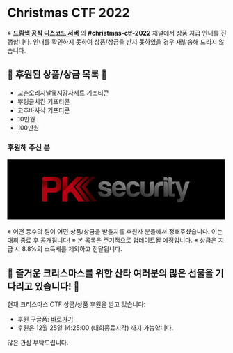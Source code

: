 # Christmas CTF 2022

※ **[드림핵 공식 디스코드 서버](https://discord.gg/dreamhackio)** 의 **#christmas-ctf-2022** 채널에서 상품 지급 안내를 진행합니다. 안내를 확인하지 못하여 상품/상금을 받지 못하였을 경우 재발송해 드리지 않습니다.

## 🎁 후원된 상품/상금 목록  🎁
- 교촌오리지날웨지감자세트 기프티콘
- 뿌링클치킨 기프티콘
- 고추바사삭 기프티콘
- 10만원
- 100만원

### 후원해 주신 분

<img src="signal-2022-12-23-234331_002.jpeg" width=500px>

※ 어떤 등수의 팀이 어떤 상품/상금을 받을지를 후원자 분들께서 정해주셨습니다. 이는 대회 종료 후 공개됩니다!
※ 본 목록은 주기적으로 업데이트될 예정입니다.
※ 상금은 지급 시 8.8%의 소득세를 제외하고 전달됩니다.

## 🎁 즐거운 크리스마스를 위한 산타 여러분의 많은 선물을 기다리고 있습니다! 🎁

현재 크리스마스 CTF 상금/상품 후원을 받고 있습니다:
* 후원 구글폼: [바로가기](https://forms.gle/nGh71WxZXNk2692x9)
* 후원은 12월 25일 14:25:00 (대회종료시각) 까지 가능합니다.

많은 관심 부탁드립니다.
